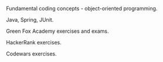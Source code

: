 Fundamental coding concepts - object-oriented programming.


Java, Spring, JUnit.


Green Fox Academy exercises and exams.

HackerRank exercises.

Codewars exercises.
